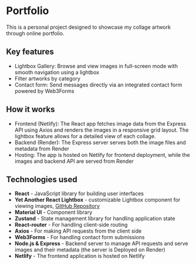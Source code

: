 # Portfolio

This is a personal project designed to showcase my collage artwork through online portfolio.

## Key features

- Lightbox Gallery: Browse and view images in full-screen mode with smooth navigation using a lightbox
- Filter artworks by category 
- Contact form: Send messages directly via an integrated contact form powered by Web3Forms

## How it works
- Frontend (Netlify): The React app fetches image data from the Express API using Axios and renders the images in a responsive grid layout. The lightbox feature allows for a detailed view of each collage.
- Backend (Render): The Express server serves both the image files and metadata from Render
- Hosting: The app is hosted on Netlify for frontend deployment, while the images and backend API are served from Render

## Technologies used

- **React** - JavaScript library for building user interfaces
- **Yet Another React Lightbox** - customizable Lightbox component for viewing images, 
  [GitHub Repository](https://github.com/igordanchenko/yet-another-react-lightbox)
- **Material UI** - Component library
- **Zustand** - State management library for handling application state
- **React-router** - For handling client-side routing
- **Axios** - For making API requests from the client side
- **Web3Forms** - For handling contact form submissions
- **Node.js & Express** - Backend server to manage API requests and serve images and their metadata (the server is Deployed on Render)
- **Netlify** - The frontend application is hosted on Netlify